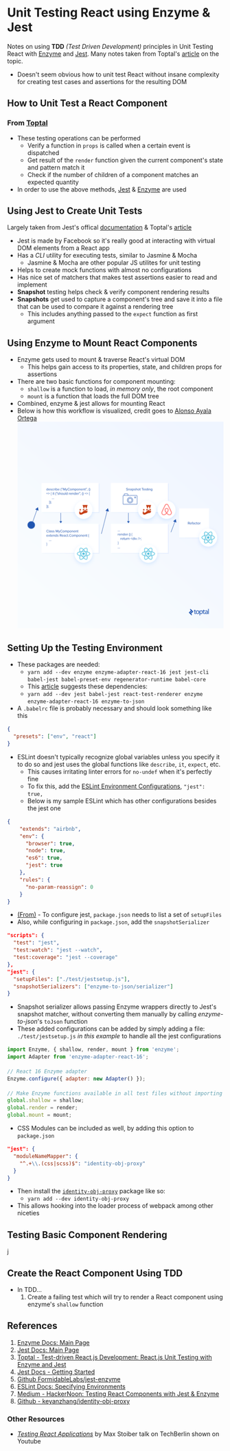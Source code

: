 Unit Testing React using Enzyme & Jest
======================================
Notes on using **TDD** *(Test Driven Development)* principles in Unit Testing React with [Enzyme][01] and [Jest][02]. Many notes taken from Toptal's [article][03] on the topic.

* Doesn't seem obvious how to unit test React without insane complexity for creating test cases and assertions for the resulting DOM


How to Unit Test a React Component
----------------------------------
### From [Toptal][03]
* These testing operations can be performed
  * Verify a function in `props` is called when a certain event is dispatched
  * Get result of the `render` function given the current component's state and pattern match it
  * Check if the number of children of a component matches an expected quantity 
* In order to use the above methods, [Jest][02] & [Enzyme][03] are used


Using Jest to Create Unit Tests
-------------------------------
Largely taken from Jest's offical [documentation][04] & Toptal's [article][03]
* Jest is made by Facebook so it's really good at interacting with virtual DOM elements from a React app
* Has a *CLI* utility for executing tests, similar to Jasmine & Mocha
  * Jasmine & Mocha are other popular JS utilites for unit testing
* Helps to create mock functions with almost no configurations
* Has nice set of matchers that makes test assertions easier to read and implement
* **Snapshot** testing helps check & verify component rendering results
* **Snapshots** get used to capture a component's tree and save it into a file that can be used to compare it against a rendering tree
  * This includes anything passed to the `expect` function as first argument


Using Enzyme to Mount React Components
--------------------------------------
* Enzyme gets used to mount & traverse React's virtual DOM
  * This helps gain access to its properties, state, and children props for assertions
* There are two basic functions for component mounting:
  * `shallow` is a function to load, *in memory only*, the root component
  * `mount` is a function that loads the full DOM tree
* Combined, enzyme & jest allows for mounting React 
* Below is how this workflow is visualized, credit goes to [Alonso Ayala Ortega][03]
![Workflow Diagram for Enzyme & Jest Testing][i01]


Setting Up the Testing Environment
----------------------------------
* These packages are needed:
  * `yarn add --dev enzyme enzyme-adapter-react-16 jest jest-cli babel-jest babel-preset-env regenerator-runtime babel-core`
  * This [article][07] suggests these dependencies:
  * `yarn add --dev jest babel-jest react-test-renderer enzyme enzyme-adapter-react-16 enzyme-to-json`
* A `.babelrc` file is probably necessary and should look something like this
```json
{                                                                                          
  "presets": ["env", "react"]                                                              
}                                                                                          
```
* ESLint doesn't typically recognize global variables unless you specify it to do so and jest uses the global functions like `describe`, `it`, `expect`, etc. 
  * This causes irritating linter errors for `no-undef` when it's perfectly fine
  * To fix this, add the [ESLint Environment Configurations][06], `"jest": true,`
  * Below is my sample ESLint which has other configurations besides the jest one
```json
{
    "extends": "airbnb",
    "env": {
      "browser": true,
      "node": true,
      "es6": true,
      "jest": true
    },
    "rules": {
      "no-param-reassign": 0
    }
}
```
* [(From)][07] - To configure jest, `package.json` needs to list a set of `setupFiles`
* Also, while configuring in `package.json`, add the `snapshotSerializer`
```json
"scripts": {
  "test": "jest",
  "test:watch": "jest --watch",
  "test:coverage": "jest --coverage"
},
"jest": {
  "setupFiles": ["./test/jestsetup.js"],
  "snapshotSerializers": ["enzyme-to-json/serializer"]
}
```
* Snapshot serializer allows passing Enzyme wrappers directly to Jest's snapshot matcher, without converting them manually by calling *enzyme-to-json*'s `toJson` function
* These added configurations can be added by simply adding a file: `./test/jestsetup.js` *in this example* to handle all the jest configurations
```js
import Enzyme, { shallow, render, mount } from 'enzyme';
import Adapter from 'enzyme-adapter-react-16';

// React 16 Enzyme adapter
Enzyme.configure({ adapter: new Adapter() });

// Make Enzyme functions available in all test files without importing
global.shallow = shallow;
global.render = render;
global.mount = mount;
```

* CSS Modules can be included as well, by adding this option to `package.json`
```json
"jest": {
  "moduleNameMapper": {
    "^.+\\.(css|scss)$": "identity-obj-proxy"
  }
}
```
* Then install the [`identity-obj-proxy`][08] package like so:
  * `yarn add --dev identity-obj-proxy`
* This allows hooking into the loader process of webpack among other niceties

Testing Basic Component Rendering
---------------------------------

j


Create the React Component Using TDD
------------------------------------
* In TDD...
  1. Create a failing test which will try to render a React component using enzyme's `shallow` function




References
----------
[01]: https://github.com/airbnb/enzyme "Enzyme Docs: Main Page"
[02]: https://facebook.github.io/jest/ "Jest Docs: Main Page"
[03]: https://www.toptal.com/react/tdd-react-unit-testing-enzyme-jest "Toptal - Test-driven React.js Development: React.js Unit Testing with Enzyme and Jest"
[04]: https://facebook.github.io/jest/docs/en/getting-started.html "Jest Docs - Getting Started"
[05]: https://github.com/FormidableLabs/enzyme-matchers/tree/master/packages/jest-enzyme "Github FormidableLabs/jest-enzyme"
[06]: https://eslint.org/docs/user-guide/configuring#specifying-environments "ESLint Docs: Specifying Environments"
[07]: https://hackernoon.com/testing-react-components-with-jest-and-enzyme-41d592c174f "Medium - HackerNoon: Testing React Components with Jest & Enzyme"
[08]: https://github.com/keyanzhang/identity-obj-proxy "Github - keyanzhang/identity-obj-proxy"

[i01]: ./images/react-unit-testing-enzyme-jest-workflow-diagram.png

[v01]: https://youtu.be/59Ndb3YkLKA "Testing React Applications Talk by Max Stoiber"

1. [Enzyme Docs: Main Page][01]
2. [Jest Docs: Main Page][02]
3. [Toptal - Test-driven React.js Development: React.js Unit Testing with Enzyme and Jest][03]
4. [Jest Docs - Getting Started][04] 
5. [Github FormidableLabs/jest-enzyme][05]
6. [ESLint Docs: Specifying Environments][06]
7. [Medium - HackerNoon: Testing React Components with Jest & Enzyme][07]
8. [Github - keyanzhang/identity-obj-proxy][08]

### Other Resources
* [*Testing React Applications*][v01] by Max Stoiber talk on TechBerlin shown on Youtube

